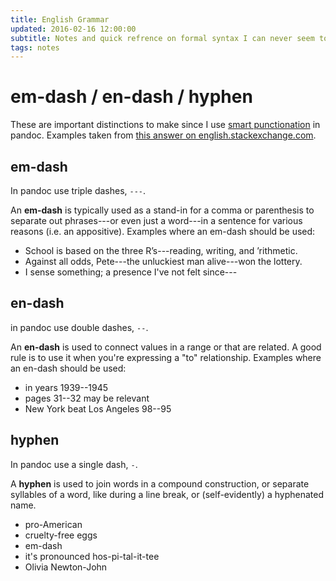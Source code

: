 ```yaml
---
title: English Grammar
updated: 2016-02-16 12:00:00
subtitle: Notes and quick refrence on formal syntax I can never seem to remember
tags: notes
---
```


# em-dash / en-dash / hyphen

These are important distinctions to make since I use [smart punctionation](http://pandoc.org/README.html#smart-punctuation) in pandoc.
Examples taken from [this answer on english.stackexchange.com](https://english.stackexchange.com/questions/2116/when-should-i-use-an-em-dash-an-en-dash-and-a-hyphen).

## em-dash

In pandoc use triple dashes, `---`.

An **em-dash** is typically used as a stand-in for a comma or parenthesis to separate out phrases---or even just a word---in a sentence for various reasons (i.e. an appositive). Examples where an em-dash should be used:

* School is based on the three R’s---reading, writing, and ’rithmetic.
* Against all odds, Pete---the unluckiest man alive---won the lottery.
* I sense something; a presence I've not felt since---

## en-dash

in pandoc use double dashes, `--`.

An **en-dash** is used to connect values in a range or that are related. A good rule is to use it when you're expressing a "to" relationship. Examples where an en-dash should be used:

* in years 1939--1945
* pages 31--32 may be relevant
* New York beat Los Angeles 98--95

## hyphen

In pandoc use a single dash, `-`.

A **hyphen** is used to join words in a compound construction, or separate syllables of a word, like during a line break, or (self-evidently) a hyphenated name.

* pro-American
* cruelty-free eggs
* em-dash
* it's pronounced hos-pi-tal-it-tee
* Olivia Newton-John
